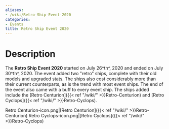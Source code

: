 ```yaml
---
aliases:
- /wiki/Retro-Ship-Event-2020
categories:
- Events
title: Retro Ship Event 2020
---
```


<div class="TDiv">

# Description

The **Retro Ship Event 2020** started on July 26^th^, 2020 and ended on July 30^th^, 2020. The event added two "retro" ships, complete with their old models and upgraded stats. The ships also cost considerably more than their current counterparts, as is the trend with most event ships. The end of the event also came with a buff to every event ship. The ships added include the [Retro Centurion]({{< ref "/wiki/" >}}Retro-Centurion) and [Retro Cyclops]({{< ref "/wiki/" >}}Retro-Cyclops).

Retro Centurion-icon.png|[Retro Centurion]({{< ref "/wiki/" >}}Retro-Centurion) Retro Cyclops-icon.png|[Retro Cyclops]({{< ref "/wiki/" >}}Retro-Cyclops)

</div>